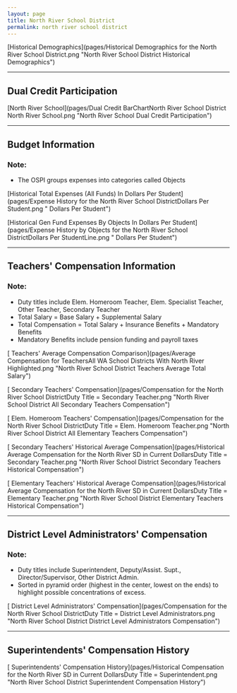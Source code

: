```yaml
---
layout: page
title: North River School District
permalink: north river school district
---
```



[Historical Demographics](pages/Historical Demographics for the North River School District.png "North River School District Historical Demographics")

___

## Dual Credit Participation

[North River School](pages/Dual Credit BarChartNorth River School District North River School.png "North River School Dual Credit Participation")


___

## Budget Information
### Note:
- The OSPI groups expenses into categories called Objects

[Historical Total Expenses (All Funds) In Dollars Per Student](pages/Expense History for the North River School DistrictDollars Per Student.png " Dollars Per Student")

[Historical Gen Fund Expenses By Objects In Dollars Per Student](pages/Expense History by Objects for the North River School DistrictDollars Per StudentLine.png " Dollars Per Student")


___

## Teachers' Compensation Information
### Note:
- Duty titles include Elem. Homeroom Teacher, Elem. Specialist Teacher, Other Teacher, Secondary Teacher
- Total Salary = Base Salary + Supplemental Salary
- Total Compensation = Total Salary + Insurance Benefits + Mandatory Benefits
- Mandatory Benefits include pension funding and payroll taxes

[ Teachers' Average Compensation Comparison](pages/Average Compensation for TeachersAll WA School Districts With North River Highlighted.png "North River School District Teachers Average Total Salary")

[ Secondary Teachers' Compensation](pages/Compensation for the North River School DistrictDuty Title = Secondary Teacher.png "North River School District All Secondary Teachers Compensation")

[ Elem. Homeroom Teachers' Compensation](pages/Compensation for the North River School DistrictDuty Title = Elem. Homeroom Teacher.png "North River School District All Elementary Teachers Compensation")

[ Secondary Teachers' Historical Average Compensation](pages/Historical Average Compensation for the North River SD in Current DollarsDuty Title = Secondary Teacher.png "North River School District Secondary Teachers Historical Compensation")

[ Elementary Teachers' Historical Average Compensation](pages/Historical Average Compensation for the North River SD in Current DollarsDuty Title = Elementary Teacher.png "North River School District Elementary Teachers Historical Compensation")


___

## District Level Administrators' Compensation

### Note:
- Duty titles include Superintendent, Deputy/Assist. Supt., Director/Supervisor, Other District Admin.
- Sorted in pyramid order (highest in the center, lowest on the ends) to highlight possible concentrations of excess.

[ District Level Administrators' Compensation](pages/Compensation for the North River School DistrictDuty Title = District Level Administrators.png "North River School District District Level Administrators Compensation")


___

## Superintendents' Compensation History

[ Superintendents' Compensation History](pages/Historical Compensation for the North River SD in Current DollarsDuty Title = Superintendent.png "North River School District Superintendent Compensation History")

